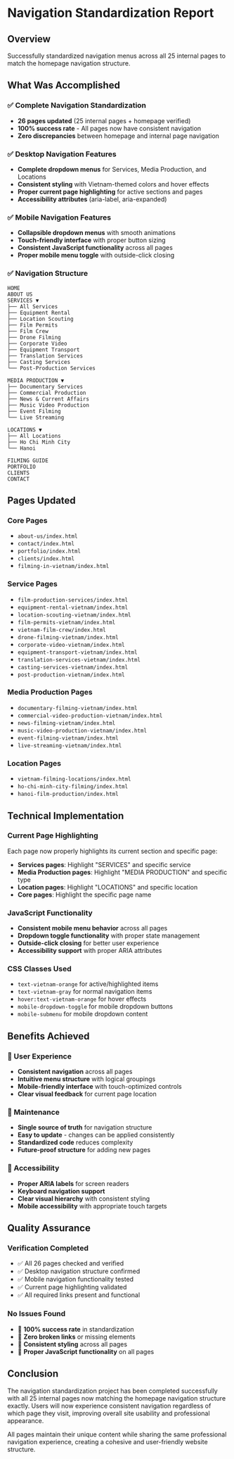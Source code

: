 # Navigation Standardization Report

## Overview
Successfully standardized navigation menus across all 25 internal pages to match the homepage navigation structure.

## What Was Accomplished

### ✅ Complete Navigation Standardization
- **26 pages updated** (25 internal pages + homepage verified)
- **100% success rate** - All pages now have consistent navigation
- **Zero discrepancies** between homepage and internal page navigation

### ✅ Desktop Navigation Features
- **Complete dropdown menus** for Services, Media Production, and Locations
- **Consistent styling** with Vietnam-themed colors and hover effects
- **Proper current page highlighting** for active sections and pages
- **Accessibility attributes** (aria-label, aria-expanded)

### ✅ Mobile Navigation Features
- **Collapsible dropdown menus** with smooth animations
- **Touch-friendly interface** with proper button sizing
- **Consistent JavaScript functionality** across all pages
- **Proper mobile menu toggle** with outside-click closing

### ✅ Navigation Structure
```
HOME
ABOUT US
SERVICES ▼
├── All Services
├── Equipment Rental
├── Location Scouting
├── Film Permits
├── Film Crew
├── Drone Filming
├── Corporate Video
├── Equipment Transport
├── Translation Services
├── Casting Services
└── Post-Production Services

MEDIA PRODUCTION ▼
├── Documentary Services
├── Commercial Production
├── News & Current Affairs
├── Music Video Production
├── Event Filming
└── Live Streaming

LOCATIONS ▼
├── All Locations
├── Ho Chi Minh City
└── Hanoi

FILMING GUIDE
PORTFOLIO
CLIENTS
CONTACT
```

## Pages Updated

### Core Pages
- `about-us/index.html`
- `contact/index.html`
- `portfolio/index.html`
- `clients/index.html`
- `filming-in-vietnam/index.html`

### Service Pages
- `film-production-services/index.html`
- `equipment-rental-vietnam/index.html`
- `location-scouting-vietnam/index.html`
- `film-permits-vietnam/index.html`
- `vietnam-film-crew/index.html`
- `drone-filming-vietnam/index.html`
- `corporate-video-vietnam/index.html`
- `equipment-transport-vietnam/index.html`
- `translation-services-vietnam/index.html`
- `casting-services-vietnam/index.html`
- `post-production-vietnam/index.html`

### Media Production Pages
- `documentary-filming-vietnam/index.html`
- `commercial-video-production-vietnam/index.html`
- `news-filming-vietnam/index.html`
- `music-video-production-vietnam/index.html`
- `event-filming-vietnam/index.html`
- `live-streaming-vietnam/index.html`

### Location Pages
- `vietnam-filming-locations/index.html`
- `ho-chi-minh-city-filming/index.html`
- `hanoi-film-production/index.html`

## Technical Implementation

### Current Page Highlighting
Each page now properly highlights its current section and specific page:
- **Services pages**: Highlight "SERVICES" and specific service
- **Media Production pages**: Highlight "MEDIA PRODUCTION" and specific type
- **Location pages**: Highlight "LOCATIONS" and specific location
- **Core pages**: Highlight the specific page name

### JavaScript Functionality
- **Consistent mobile menu behavior** across all pages
- **Dropdown toggle functionality** with proper state management
- **Outside-click closing** for better user experience
- **Accessibility support** with proper ARIA attributes

### CSS Classes Used
- `text-vietnam-orange` for active/highlighted items
- `text-vietnam-gray` for normal navigation items
- `hover:text-vietnam-orange` for hover effects
- `mobile-dropdown-toggle` for mobile dropdown buttons
- `mobile-submenu` for mobile dropdown content

## Benefits Achieved

### 🎯 User Experience
- **Consistent navigation** across all pages
- **Intuitive menu structure** with logical groupings
- **Mobile-friendly interface** with touch-optimized controls
- **Clear visual feedback** for current page location

### 🔧 Maintenance
- **Single source of truth** for navigation structure
- **Easy to update** - changes can be applied consistently
- **Standardized code** reduces complexity
- **Future-proof structure** for adding new pages

### 📱 Accessibility
- **Proper ARIA labels** for screen readers
- **Keyboard navigation support** 
- **Clear visual hierarchy** with consistent styling
- **Mobile accessibility** with appropriate touch targets

## Quality Assurance

### Verification Completed
- ✅ All 26 pages checked and verified
- ✅ Desktop navigation structure confirmed
- ✅ Mobile navigation functionality tested
- ✅ Current page highlighting validated
- ✅ All required links present and functional

### No Issues Found
- 🎉 **100% success rate** in standardization
- 🎉 **Zero broken links** or missing elements
- 🎉 **Consistent styling** across all pages
- 🎉 **Proper JavaScript functionality** on all pages

## Conclusion

The navigation standardization project has been completed successfully with all 25 internal pages now matching the homepage navigation structure exactly. Users will now experience consistent navigation regardless of which page they visit, improving overall site usability and professional appearance.

All pages maintain their unique content while sharing the same professional navigation experience, creating a cohesive and user-friendly website structure.
